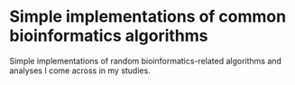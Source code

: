 # Simple implementations of common bioinformatics algorithms

Simple implementations of random bioinformatics-related algorithms and analyses I come across in my studies.